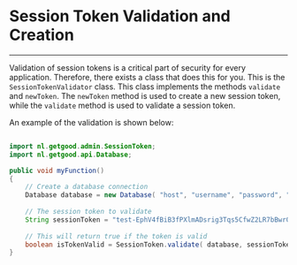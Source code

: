 # Session Token Validation and Creation

---

Validation of session tokens is a critical part of security for every application.
Therefore, there exists a class that does this for you. This is the `SessionTokenValidator` class.
This class implements the methods `validate` and `newToken`. The `newToken` method is used to create a new session token, 
while the `validate` method is used to validate a session token. 

An example of the validation is shown below:

```java

import nl.getgood.admin.SessionToken;
import nl.getgood.api.Database;

public void myFunction()
{
    // Create a database connection
    Database database = new Database( "host", "username", "password", "database", 10 );
    
    // The session token to validate
    String sessionToken = "test-EphV4fBiB3fPXlmADsrig3Tqs5CfwZ2LR7bBwr0rn1iv3KJz-Wom_p2C-15N2Q9FfWlTzhH4ohghXOJpQ";
    
    // This will return true if the token is valid
    boolean isTokenValid = SessionToken.validate( database, sessionToken );
}

```